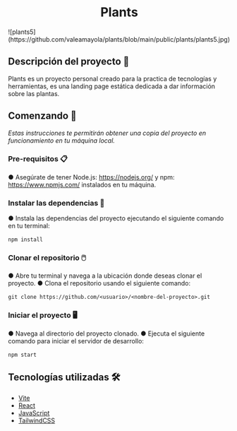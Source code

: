 <h1 align="center"> Plants </h1>
![plants5](https://github.com/valeamayola/plants/blob/main/public/plants/plants5.jpg)

## Descripción del proyecto 🌱

Plants es un proyecto personal creado para la practica de tecnologías y herramientas, es una landing page estática dedicada a dar información sobre las plantas.

## Comenzando 🚀

_Estas instrucciones te permitirán obtener una copia del proyecto en funcionamiento en tu máquina local._

### Pre-requisitos 📋

● Asegúrate de tener Node.js: https://nodejs.org/ y npm: https://www.npmjs.com/ instalados en tu máquina.

### Instalar las dependencias 🔧

● Instala las dependencias del proyecto ejecutando el siguiente comando en tu terminal:
```
npm install
```
### Clonar el repositorio 🖱️

● Abre tu terminal y navega a la ubicación donde deseas clonar el proyecto.
● Clona el repositorio usando el siguiente comando:

```
git clone https://github.com/<usuario>/<nombre-del-proyecto>.git
```

### Iniciar el proyecto 🖥️

● Navega al directorio del proyecto clonado.
● Ejecuta el siguiente comando para iniciar el servidor de desarrollo:

```
npm start
```

## Tecnologías utilizadas 🛠️

* [Vite](https://vitejs.dev/) 
* [React](https://es.react.dev/)
* [JavaScript](https://www.javascript.com/)
* [TailwindCSS](https://tailwindcss.com/)


